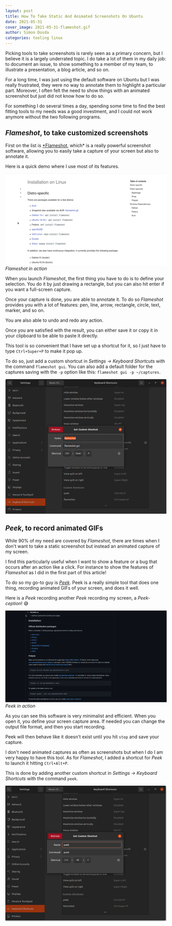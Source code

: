 ```yaml
---
layout: post
title: How To Take Static And Animated Screenshots On Ubuntu
date: 2021-05-31
cover_image: 2021-05-31-flameshot.gif
author: Simon Dosda
categories: tooling linux
---
```


Picking tools to take screenshots is rarely seen as a primary concern, but I believe it is a largely underrated topic. I do take a lot of them in my daily job: to document an issue, to show something to a member of my team, to illustrate a presentation, a blog article, and so on.

For a long time, I was just using the default software on Ubuntu but I was really frustrated, they were no way to annotate them to highlight a particular part. Moreover, I often felt the need to show things with an animated screenshot but just did not know how to do so.

For something I do several times a day, spending some time to find the best fitting tools to my needs was a good investment, and I could not work anymore without the two following programs.

## _Flameshot_, to take customized screenshots

First on the list is [\*Flameshot](https://flameshot.org/), which\* is a really powerful screenshot software, allowing you to easily take a capture of your screen but also to annotate it.

Here is a quick demo where I use most of its features.

![flameshot in action](/assets/images/2021-05-31-flameshot.gif)
_Flameshot in action_

When you launch _Flameshot_, the first thing you have to do is to define your selection. You do it by just drawing a rectangle, but you can also hit enter if you want a full-screen capture.

Once your capture is done, you are able to annotate it. To do so _Flameshot_ provides you with a lot of features: pen, line, arrow, rectangle, circle, text, marker, and so on.

You are also able to undo and redo any action.

Once you are satisfied with the result, you can either save it or copy it in your clipboard to be able to paste it directly.

This tool is so convenient that I have set up a shortcut for it, so I just have to type `Ctrl+Super+P` to make it pop up.

To do so, just add a custom shortcut in _Settings → Keyboard Shortcuts_ with the command `flameshot gui`. You can also add a default folder for the captures saving with the `-p` option like this: `flameshot gui -p ~/captures`.

![flameshot shortcut setting](/assets/images/2021-05-31-flameshot-shortcut.png)

## _Peek_, to record animated GIFs

While 90% of my need are covered by _Flameshot_, there are times when I don't want to take a static screenshot but instead an animated capture of my screen.

I find this particularly useful when I want to show a feature or a bug that occurs after an action like a click. For instance to show the features of _Flameshot_ as I did in the first part of this article!

To do so my go-to guy is [_Peek_](https://github.com/phw/peek). Peek is a really simple tool that does one thing, recording animated GIFs of your screen, and does it well.

Here is a _Peek_ recording another _Peek_ recording my screen, a _Peek-ception_! 😅

![peek in action](/assets/images/2021-05-31-peek.gif)
_Peek in action_

As you can see this software is very minimalist and efficient. When you open it, you define your screen capture area. If needed you can change the output file format, and then you start recording.

Peek will then behave like it doesn't exist until you hit `stop` and save your capture.

I don't need animated captures as often as screenshots but when I do I am very happy to have this tool. As for _Flameshot_, I added a shortcut for _Peek_ to launch it hitting `Ctrl+Alt+P`.

This is done by adding another custom shortcut in _Settings → Keyboard Shortcuts_ with the command `peek`.

![peek shortcut setting](/assets/images/2021-05-31-peek-shortcut.png)
